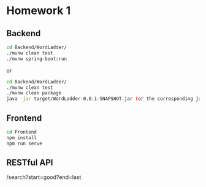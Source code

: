 # Homework 1

## Backend
``` bash
cd Backend/WordLadder/
./mvnw clean test
./mvnw spring-boot:run
```
or
``` bash
cd Backend/WordLadder/
./mvnw clean test
./mvnw clean package
java -jar target/WordLadder-0.0.1-SNAPSHOT.jar (or the corresponding jar file path)
```

## Frontend
``` bash
cd Frontend
npm install
npm run serve
```

## RESTful API

/search?start=good?end=last
